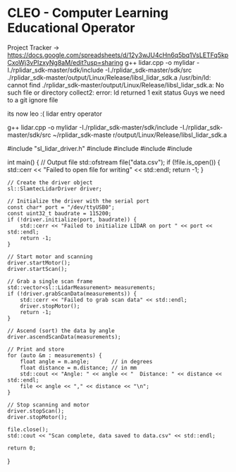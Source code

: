 # CLEO - Computer Learning Educational Operator

Project Tracker -> https://docs.google.com/spreadsheets/d/12y3wJU4cHn6q5bq1VsLETFq5kpCxoWj3vPIzxyNg8aM/edit?usp=sharing
g++ lidar.cpp -o mylidar -I./rplidar_sdk-master/sdk/include -I./rplidar_sdk-master/sdk/src ./rplidar_sdk-master/output/Linux/Release/libsl_lidar_sdk.a
/usr/bin/ld: cannot find ./rplidar_sdk-master/output/Linux/Release/libsl_lidar_sdk.a: No such file or directory
collect2: error: ld returned 1 exit status
Guys we need to a git ignore file 

its now leo :( lidar entry operator



g++ lidar.cpp -o mylidar -I./rplidar_sdk-master/sdk/include -I./rplidar_sdk-master/sdk/src ~/rplidar_sdk-maste
r/output/Linux/Release/libsl_lidar_sdk.a



#include "sl_lidar_driver.h"
#include <iostream>
#include <fstream>
#include <vector>
#include <cmath>

int main() {
    // Output file
    std::ofstream file("data.csv");
    if (!file.is_open()) {
        std::cerr << "Failed to open file for writing" << std::endl;
        return -1;
    }

    // Create the driver object
    sl::SlamtecLidarDriver driver;

    // Initialize the driver with the serial port
    const char* port = "/dev/ttyUSB0";
    const uint32_t baudrate = 115200;
    if (!driver.initialize(port, baudrate)) {
        std::cerr << "Failed to initialize LIDAR on port " << port << std::endl;
        return -1;
    }

    // Start motor and scanning
    driver.startMotor();
    driver.startScan();

    // Grab a single scan frame
    std::vector<sl::LidarMeasurement> measurements;
    if (!driver.grabScanData(measurements)) {
        std::cerr << "Failed to grab scan data" << std::endl;
        driver.stopMotor();
        return -1;
    }

    // Ascend (sort) the data by angle
    driver.ascendScanData(measurements);

    // Print and store
    for (auto &m : measurements) {
        float angle = m.angle;       // in degrees
        float distance = m.distance; // in mm
        std::cout << "Angle: " << angle << "  Distance: " << distance << std::endl;
        file << angle << "," << distance << "\n";
    }

    // Stop scanning and motor
    driver.stopScan();
    driver.stopMotor();

    file.close();
    std::cout << "Scan complete, data saved to data.csv" << std::endl;

    return 0;
}
